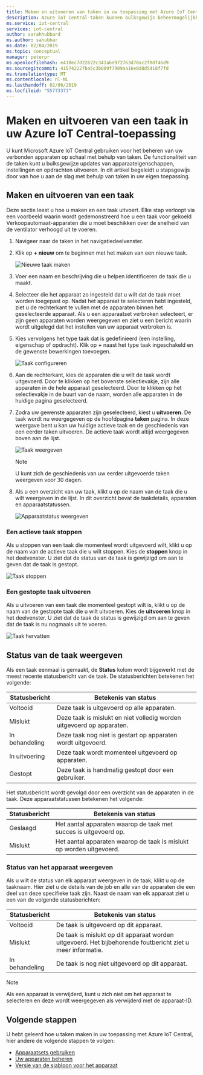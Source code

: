 ```yaml
---
title: Maken en uitvoeren van taken in uw toepassing met Azure IoT Central | Microsoft Docs
description: Azure IoT Central-taken kunnen bulksgewijs beheermogelijkheden voor apparaten, zoals een apparaateigenschap bijwerkt, instelling of een opdracht is uitgevoerd.
ms.service: iot-central
services: iot-central
author: sarahhubbard
ms.author: sahubbar
ms.date: 02/04/2019
ms.topic: conceptual
manager: peterpr
ms.openlocfilehash: e418ec7d22622c341abd972763d78ac2f0df46d9
ms.sourcegitcommit: 415742227ba5c3b089f7909aa16e0d8d5418f7fd
ms.translationtype: MT
ms.contentlocale: nl-NL
ms.lasthandoff: 02/06/2019
ms.locfileid: "55773373"
---
```

# <a name="create-and-run-a-job-in-your-azure-iot-central-application"></a>Maken en uitvoeren van een taak in uw Azure IoT Central-toepassing

U kunt Microsoft Azure IoT Central gebruiken voor het beheren van uw verbonden apparaten op schaal met behulp van taken. De functionaliteit van de taken kunt u bulksgewijze updates van apparaateigenschappen, instellingen en opdrachten uitvoeren. In dit artikel begeleidt u stapsgewijs door van hoe u aan de slag met behulp van taken in uw eigen toepassing.

## <a name="create-and-run-a-job"></a>Maken en uitvoeren van een taak

Deze sectie leest u hoe u maken en een taak uitvoert. Elke stap verloopt via een voorbeeld waarin wordt gedemonstreerd hoe u een taak voor gekoeld Verkoopautomaat-apparaten die u moet beschikken over de snelheid van de ventilator verhoogd uit te voeren.

1. Navigeer naar de taken in het navigatiedeelvenster.

1. Klik op **+ nieuw** om te beginnen met het maken van een nieuwe taak.

    ![Nieuwe taak maken](./media/howto-run-a-job-experimental/createnewjob.png)

1. Voer een naam en beschrijving die u helpen identificeren de taak die u maakt.

1. Selecteer die het apparaat zo ingesteld dat u wilt dat de taak moet worden toegepast op. Nadat het apparaat te selecteren hebt ingesteld, ziet u de rechterkant te vullen met de apparaten binnen het geselecteerde apparaat. Als u een apparaatset verbroken selecteert, er zijn geen apparaten worden weergegeven en ziet u een bericht waarin wordt uitgelegd dat het instellen van uw apparaat verbroken is.

1. Kies vervolgens het type taak dat is gedefinieerd (een instelling, eigenschap of opdracht). Klik op **+** naast het type taak ingeschakeld en de gewenste bewerkingen toevoegen.

    ![Taak configureren](./media/howto-run-a-job-experimental/configurejob.png)

1. Aan de rechterkant, kies de apparaten die u wilt de taak wordt uitgevoerd. Door te klikken op het bovenste selectievakje, zijn alle apparaten in de hele apparaat geselecteerd. Door te klikken op het selectievakje in de buurt van de naam, worden alle apparaten in de huidige pagina geselecteerd.

1. Zodra uw gewenste apparaten zijn geselecteerd, kiest u **uitvoeren**. De taak wordt nu weergegeven op de hoofdpagina **taken** pagina. In deze weergave bent u kan uw huidige actieve taak en de geschiedenis van een eerder taken uitvoeren. De actieve taak wordt altijd weergegeven boven aan de lijst.

    ![Taak weergeven](./media/howto-run-a-job-experimental/viewjob.png)

    > [!NOTE]
    > U kunt zich de geschiedenis van uw eerder uitgevoerde taken weergeven voor 30 dagen.

1. Als u een overzicht van uw taak, klikt u op de naam van de taak die u wilt weergeven in de lijst. In dit overzicht bevat de taakdetails, apparaten en apparaatstatussen.

    ![Apparaatstatus weergeven](./media/howto-run-a-job-experimental/viewdevicestatus.png)

### <a name="stop-a-running-job"></a>Een actieve taak stoppen

Als u stoppen van een taak die momenteel wordt uitgevoerd wilt, klikt u op de naam van de actieve taak die u wilt stoppen. Kies de **stoppen** knop in het deelvenster. U ziet dat de status van de taak is gewijzigd om aan te geven dat de taak is gestopt.

   ![Taak stoppen](./media/howto-run-a-job-experimental/stopjob.png)

### <a name="run-a-stopped-job"></a>Een gestopte taak uitvoeren

Als u uitvoeren van een taak die momenteel gestopt wilt is, klikt u op de naam van de gestopte taak die u wilt uitvoeren. Kies de **uitvoeren** knop in het deelvenster. U ziet dat de taak de status is gewijzigd om aan te geven dat de taak is nu nogmaals uit te voeren.

   ![Taak hervatten](./media/howto-run-a-job-experimental/resumejob.png)

## <a name="view-the-job-status"></a>Status van de taak weergeven

Als een taak eenmaal is gemaakt, de **Status** kolom wordt bijgewerkt met de meest recente statusbericht van de taak. De statusberichten betekenen het volgende:

| Statusbericht       | Betekenis van status                                          |
| -------------------- | ------------------------------------------------------- |
| Voltooid            | Deze taak is uitgevoerd op alle apparaten.              |
| Mislukt               | Deze taak is mislukt en niet volledig worden uitgevoerd op apparaten.  |
| In behandeling              | Deze taak nog niet is gestart op apparaten wordt uitgevoerd.        |
| In uitvoering              | Deze taak wordt momenteel uitgevoerd op apparaten.             |
| Gestopt              | Deze taak is handmatig gestopt door een gebruiker.           |

Het statusbericht wordt gevolgd door een overzicht van de apparaten in de taak. Deze apparaatstatussen betekenen het volgende:

| Statusbericht       | Betekenis van status                                                     |
| -------------------- | ------------------------------------------------------------------ |
| Geslaagd            | Het aantal apparaten waarop de taak met succes is uitgevoerd op.  |
| Mislukt               | Het aantal apparaten waarop de taak is mislukt op worden uitgevoerd.      |

### <a name="view-the-device-status"></a>Status van het apparaat weergeven

Als u wilt de status van elk apparaat weergeven in de taak, klikt u op de taaknaam. Hier ziet u de details van de job en alle van de apparaten die een deel van deze specifieke taak zijn. Naast de naam van elk apparaat ziet u een van de volgende statusberichten:

| Statusbericht       | Betekenis van status                                                                |
| -------------------- | ----------------------------------------------------------------------------- |
| Voltooid            | De taak is uitgevoerd op dit apparaat.                                     |
| Mislukt               | De taak is mislukt op dit apparaat worden uitgevoerd. Het bijbehorende foutbericht ziet u meer informatie.  |
| In behandeling              | De taak is nog niet uitgevoerd op dit apparaat.                                  |

> [!NOTE]
> Als een apparaat is verwijderd, kunt u zich niet om het apparaat te selecteren en deze wordt weergegeven als verwijderd met de apparaat-ID.

## <a name="next-steps"></a>Volgende stappen

U hebt geleerd hoe u taken maken in uw toepassing met Azure IoT Central, hier andere de volgende stappen te volgen:

- [Apparaatsets gebruiken](howto-use-device-sets-experimental.md?toc=/azure/iot-central-experimental/toc.json&bc=/azure/iot-central-experimental/breadcrumb/toc.json)
- [Uw apparaten beheren](howto-manage-devices-experimental.md?toc=/azure/iot-central-experimental/toc.json&bc=/azure/iot-central-experimental/breadcrumb/toc.json)
- [Versie van de sjabloon voor het apparaat](howto-version-devicetemplate.md?toc=/azure/iot-central-experimental/toc.json&bc=/azure/iot-central-experimental/breadcrumb/toc.json)

